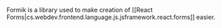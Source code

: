 
Formik is a library used to make creation of [[React Forms|cs.webdev.frontend.language.js.jsframework.react.forms]] easier.
